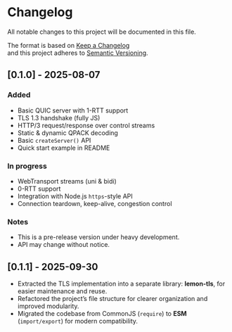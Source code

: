 # Changelog

All notable changes to this project will be documented in this file.

The format is based on [Keep a Changelog](https://keepachangelog.com/en/1.0.0/)  
and this project adheres to [Semantic Versioning](https://semver.org/spec/v2.0.0.html).

## [0.1.0] - 2025-08-07
### Added
- Basic QUIC server with 1-RTT support
- TLS 1.3 handshake (fully JS)
- HTTP/3 request/response over control streams
- Static & dynamic QPACK decoding
- Basic `createServer()` API
- Quick start example in README

### In progress
- WebTransport streams (uni & bidi)
- 0-RTT support
- Integration with Node.js `https`-style API
- Connection teardown, keep-alive, congestion control

### Notes
- This is a pre-release version under heavy development.
- API may change without notice.


## [0.1.1] - 2025-09-30
- Extracted the TLS implementation into a separate library: **lemon-tls**, for easier maintenance and reuse.
- Refactored the project’s file structure for clearer organization and improved modularity.
- Migrated the codebase from CommonJS (`require`) to **ESM** (`import/export`) for modern compatibility.